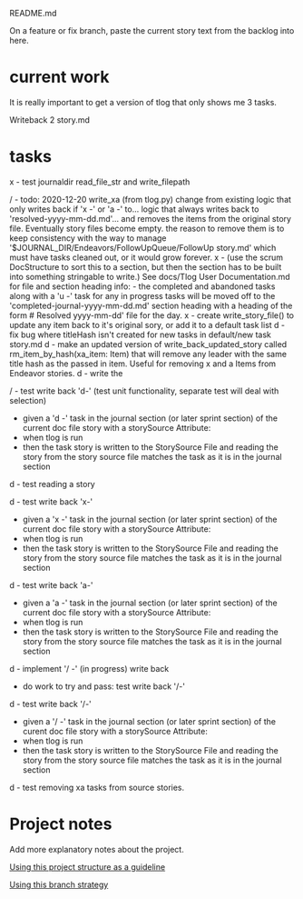 README.md

On a feature or fix branch, paste the current story text 
from the backlog into here.
# current work
It is really important to get a version of tlog that only shows me 3 tasks.

Writeback 2 story.md

# tasks
x - test journaldir read_file_str and write_filepath

/ - todo: 2020-12-20 write_xa (from tlog.py)
       change from existing logic that only writes back if 'x -' or 'a -' to...
       logic that always writes back to 'resolved-yyyy-mm-dd.md'...
       and removes the items from the original story file.   Eventually story files become empty.
       the reason to remove them is to keep consistency with the way to manage
       '$JOURNAL_DIR/Endeavors/FollowUpQueue/FollowUp story.md' which must have tasks cleaned out,
       or it would grow forever.
       x - (use the scrum DocStructure to sort this to a section, but then the section has to be built into something stringable to write.)
               See docs/Tlog User Documentation.md for file and section heading info:
                   - the completed and abandoned tasks along with a 'u -' task for any in progress tasks will be moved off to the 'completed-journal-yyyy-mm-dd.md' section heading with a heading of the form  # Resolved yyyy-mm-dd' file for the day.
       x - create write_story_file() to update any item back to it's original sory, or add it to a default task list
       d - fix bug where titleHash isn't created for new tasks in default/new task story.md
       d - make an updated version of write_back_updated_story called rm_item_by_hash(xa_item: Item) that will remove
           any leader with the same title hash as the passed in item.   Useful for removing x and a Items from Endeavor stories.
       d - write the



/ - test write back 'd-' (test unit functionality, separate test will deal with selection) 
 - given a 'd -' task in the journal section (or later sprint section) of the current doc file story with a storySource Attribute: 
 - when tlog is run
 - then 
    the task story is written to the StorySource File
    and reading the story from the story source file matches the task as it is in the journal section

d - test reading a story

d - test write back 'x-'  
 - given a 'x -' task in the journal section (or later sprint section) of the current doc file story with a storySource Attribute: 
 - when tlog is run
 - then 
    the task story is written to the StorySource File
    and reading the story from the story source file matches the task as it is in the journal section

d - test write back 'a-'  
 - given a 'a -' task in the journal section (or later sprint section) of the current doc file story with a storySource Attribute: 
 - when tlog is run
 - then 
    the task story is written to the StorySource File
    and reading the story from the story source file matches the task as it is in the journal section

d - implement '/ -' (in progress) write back
 - do work to try and pass: test write back '/-'

d - test write back '/-'  
 - given a '/ -' task in the journal section (or later sprint section) of the curent doc file story with a storySource Attribute: 
 - when tlog is run
 - then 
    the task story is written to the StorySource File
    and reading the story from the story source file matches the task as it is in the journal section
   
d - test removing xa tasks from source stories.

# Project notes
Add more explanatory notes about the project.

[Using this project structure as a guideline](https://www.jeffknupp.com/blog/2013/08/16/open-sourcing-a-python-project-the-right-way/)

[Using this branch strategy](https://nvie.com/posts/a-successful-git-branching-model/)